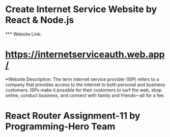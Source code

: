 # Create Internet Service Website by React & Node.js

*** Website Link:

# https://internetserviceauth.web.app/

*Website Description:
The term internet service provider (ISP) refers to a company that provides access to the internet to both personal and business customers. ISPs make it possible for their customers to surf the web, shop online, conduct business, and connect with family and friends—all for a fee.

# React Router Assignment-11 by Programming-Hero Team

